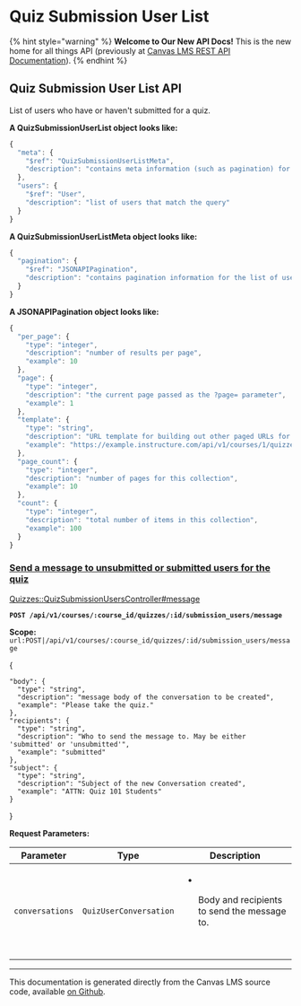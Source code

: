 # Quiz Submission User List

{% hint style="warning" %}
**Welcome to Our New API Docs!** This is the new home for all things API (previously at [Canvas LMS REST API Documentation](https://api.instructure.com)).
{% endhint %}

## Quiz Submission User List API

List of users who have or haven't submitted for a quiz.

**A QuizSubmissionUserList object looks like:**

```js
{
  "meta": {
    "$ref": "QuizSubmissionUserListMeta",
    "description": "contains meta information (such as pagination) for the list of users"
  },
  "users": {
    "$ref": "User",
    "description": "list of users that match the query"
  }
}
```

**A QuizSubmissionUserListMeta object looks like:**

```js
{
  "pagination": {
    "$ref": "JSONAPIPagination",
    "description": "contains pagination information for the list of users"
  }
}
```

**A JSONAPIPagination object looks like:**

```js
{
  "per_page": {
    "type": "integer",
    "description": "number of results per page",
    "example": 10
  },
  "page": {
    "type": "integer",
    "description": "the current page passed as the ?page= parameter",
    "example": 1
  },
  "template": {
    "type": "string",
    "description": "URL template for building out other paged URLs for this endpoint",
    "example": "https://example.instructure.com/api/v1/courses/1/quizzes/1/submission_users?page={page}"
  },
  "page_count": {
    "type": "integer",
    "description": "number of pages for this collection",
    "example": 10
  },
  "count": {
    "type": "integer",
    "description": "total number of items in this collection",
    "example": 100
  }
}
```

### [Send a message to unsubmitted or submitted users for the quiz](#method.quizzes/quiz_submission_users.message) <a href="#method.quizzes-quiz_submission_users.message" id="method.quizzes-quiz_submission_users.message"></a>

[Quizzes::QuizSubmissionUsersController#message](https://github.com/instructure/canvas-lms/blob/master/app/controllers/quizzes/quiz_submission_users_controller.rb)

**`POST /api/v1/courses/:course_id/quizzes/:id/submission_users/message`**

**Scope:** `url:POST|/api/v1/courses/:course_id/quizzes/:id/submission_users/message`

{

```
"body": {
  "type": "string",
  "description": "message body of the conversation to be created",
  "example": "Please take the quiz."
},
"recipients": {
  "type": "string",
  "description": "Who to send the message to. May be either 'submitted' or 'unsubmitted'",
  "example": "submitted"
},
"subject": {
  "type": "string",
  "description": "Subject of the new Conversation created",
  "example": "ATTN: Quiz 101 Students"
}
```

}

**Request Parameters:**

| Parameter       | Type                   | Description                                                                                |
| --------------- | ---------------------- | ------------------------------------------------------------------------------------------ |
| `conversations` | `QuizUserConversation` | <ul><li><p><br></p><p>Body and recipients to send the message to.</p><p><br></p></li></ul> |

---

This documentation is generated directly from the Canvas LMS source code, available [on Github](https://github.com/instructure/canvas-lms).
